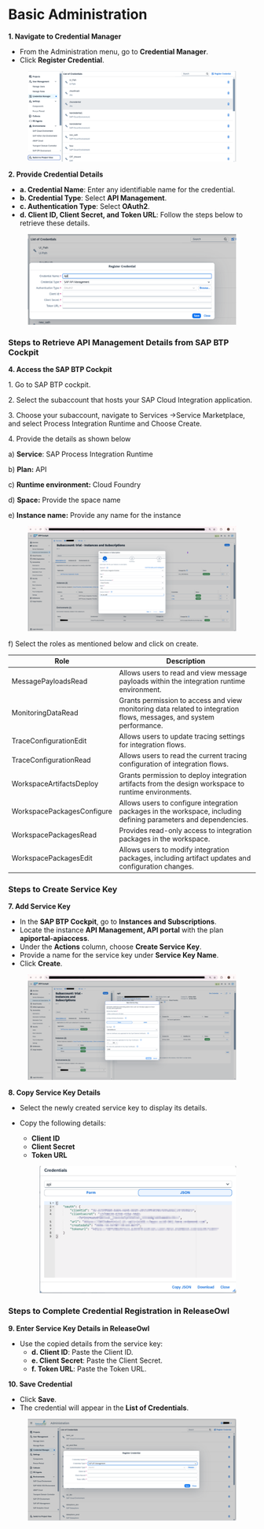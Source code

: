 # Basic Administration

**1. Navigate to Credential Manager**

* From the Administration menu, go to **Credential Manager**.
* Click **Register Credential**.

<figure><img src="../../.gitbook/assets/image (7) (1) (1).png" alt=""><figcaption></figcaption></figure>

**2. Provide Credential Details**

* **a. Credential Name**: Enter any identifiable name for the credential.
* **b. Credential Type**: Select **API Management**.
* **c. Authentication Type**: Select **OAuth2**.
* **d. Client ID, Client Secret, and Token URL**: Follow the steps below to retrieve these details.

<figure><img src="../../.gitbook/assets/image (9) (1).png" alt=""><figcaption></figcaption></figure>

### Steps to Retrieve API Management Details from SAP BTP Cockpit

**4. Access the SAP BTP Cockpit**

1\.      Go to SAP BTP cockpit.

2\.      Select the subaccount that hosts your SAP Cloud Integration application.

3\.      Choose your subaccount, navigate to Services ->Service Marketplace, and select Process Integration Runtime and Choose Create.

4\.      Provide the details as shown below

a)      **Service**: SAP Process Integration Runtime

b)     **Plan:** API

c)      **Runtime environment:** Cloud Foundry

d)     **Space:** Provide the space name

e)      **Instance name:** Provide any name for the instance

<figure><img src="../../.gitbook/assets/image (10) (1).png" alt=""><figcaption></figcaption></figure>

f) Select the roles as mentioned below and click on create.

| Role                       | Description                                                                                                          |
| -------------------------- | -------------------------------------------------------------------------------------------------------------------- |
| MessagePayloadsRead        | Allows users to read and view message payloads within the integration runtime environment.                           |
| MonitoringDataRead         | Grants permission to access and view monitoring data related to integration flows, messages, and system performance. |
| TraceConfigurationEdit     | Allows users to update tracing settings for integration flows.                                                       |
| TraceConfigurationRead     | Allows users to read the current tracing configuration of integration flows.                                         |
| WorkspaceArtifactsDeploy   | Grants permission to deploy integration artifacts from the design workspace to runtime environments.                 |
| WorkspacePackagesConfigure | Allows users to configure integration packages in the workspace, including defining parameters and dependencies.     |
| WorkspacePackagesRead      | Provides read-only access to integration packages in the workspace.                                                  |
| WorkspacePackagesEdit      | Allows users to modify integration packages, including artifact updates and configuration changes.                   |

&#x20;

### **Steps to Create Service Key**

**7. Add Service Key**

* In the **SAP BTP Cockpit**, go to **Instances and Subscriptions**.
* Locate the instance **API Management, API portal** with the plan **apiportal-apiaccess**.
* Under the **Actions** column, choose **Create Service Key**.
* Provide a name for the service key under **Service Key Name**.
* Click **Create**.

<figure><img src="../../.gitbook/assets/image (12) (1).png" alt=""><figcaption></figcaption></figure>

**8. Copy Service Key Details**

* Select the newly created service key to display its details.
*   Copy the following details:

    * **Client ID**
    * **Client Secret**
    * **Token URL**

    <figure><img src="../../.gitbook/assets/image (14) (1).png" alt=""><figcaption></figcaption></figure>

### Steps to Complete Credential Registration in ReleaseOwl

**9. Enter Service Key Details in ReleaseOwl**

* Use the copied details from the service key:
  * **d. Client ID**: Paste the Client ID.
  * **e. Client Secret**: Paste the Client Secret.
  * **f. Token URL**: Paste the Token URL.

**10. Save Credential**

* Click **Save**.
* The credential will appear in the **List of Credentials**.

<figure><img src="../../.gitbook/assets/image (15) (1).png" alt=""><figcaption></figcaption></figure>

